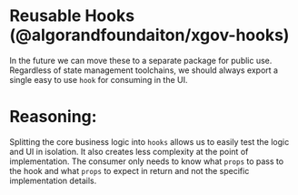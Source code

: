 # Reusable Hooks (@algorandfoundaiton/xgov-hooks)

In the future we can move these to a separate package for public use. Regardless of state management toolchains, we
should always export a single easy to use `hook` for consuming in the UI.

# Reasoning:

Splitting the core business logic into `hooks` allows us to easily test the logic and UI in isolation. It also creates less complexity
at the point of implementation. The consumer only needs to know what `props` to pass to the hook and what `props` to expect in return and
not the specific implementation details.
